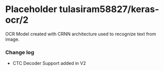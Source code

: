 # Placeholder tulasiram58827/keras-ocr/2
OCR Model created with CRNN architecture used to recognize text from image.

<!-- dataset: multiple -->
<!-- module-type: image-text-recognition -->
<!-- network-architecture: other -->
<!-- fine-tunable: false -->
<!-- license: Apache-2.0 -->

### Change log

- CTC Decoder Support added in V2
